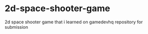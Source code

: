 # 2d-space-shooter-game
2d space shooter game that i learned on gamedevhq repository for submission
